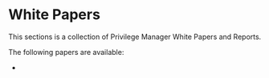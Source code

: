 [title]: # (White Papers)
[tags]: # (read me)
[priority]: # (80000)
# White Papers

This sections is a collection of Privilege Manager White Papers and Reports.

The following papers are available:

* 
